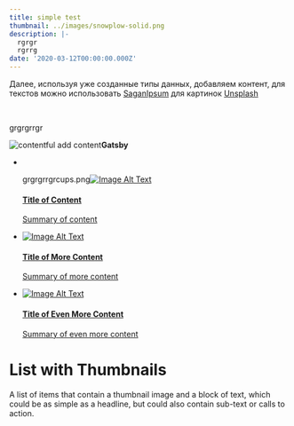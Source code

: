 ```yaml
---
title: simple test
thumbnail: ../images/snowplow-solid.png
description: |-
  rgrgr
  rgrrg
date: '2020-03-12T00:00:00.000Z'
---
```

Далее, используя уже созданные типы данных, добавляем контент, для текстов можно использовать [SaganIpsum](http://saganipsum.com/) для картинок [Unsplash](https://unsplash.com/search/photos/space)

 

grgrgrrgr

![contentful add content](https://habrastorage.org/webt/t_/je/1u/t_je1uev3db2j6-io_f7xpnq9fm.gif "test")**Gatsby**

*  

  grgrgrrgrcups.png[![Image Alt Text](https://bradfrost.github.com/this-is-responsive/patterns/images/fpo_square.png)](https://cdpn.io/bradfrost/fullpage/evwgx#)

  #### [Title of Content](https://cdpn.io/bradfrost/fullpage/evwgx#)

  [Summary of content](https://cdpn.io/bradfrost/fullpage/evwgx#)
* [![Image Alt Text](https://bradfrost.github.com/this-is-responsive/patterns/images/fpo_square.png)](https://cdpn.io/bradfrost/fullpage/evwgx#)

  #### [Title of More Content](https://cdpn.io/bradfrost/fullpage/evwgx#)

  [Summary of more content](https://cdpn.io/bradfrost/fullpage/evwgx#)
* [![Image Alt Text](https://bradfrost.github.com/this-is-responsive/patterns/images/fpo_square.png)](https://cdpn.io/bradfrost/fullpage/evwgx#)

  #### [Title of Even More Content](https://cdpn.io/bradfrost/fullpage/evwgx#)

  [Summary of even more content](https://cdpn.io/bradfrost/fullpage/evwgx#)

# List with Thumbnails

A list of items that contain a thumbnail image and a block of text, which could be as simple as a headline, but could also contain sub-text or calls to action.